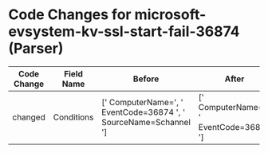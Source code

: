 # Code Changes for microsoft-evsystem-kv-ssl-start-fail-36874 (Parser)

| Code Change | Field Name | Before | After |
|-------------|------------|--------|-------|
| changed | Conditions | [' ComputerName=', ' EventCode=36874 ', ' SourceName=Schannel '] | [' ComputerName=', ' EventCode=36874 '] |